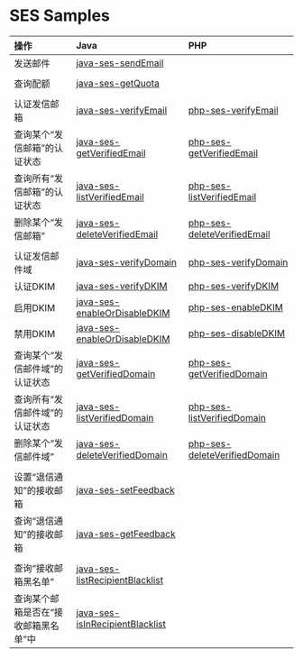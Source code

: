 # SES Samples

| 操作 | Java | PHP |
| :-- | :-- | :-- |
| 发送邮件 | [java-ses-sendEmail](./java-ses-sendEmail) ||
||||
| 查询配额 | [java-ses-getQuota](./java-ses-getQuota) ||
|||
| 认证发信邮箱 | [java-ses-verifyEmail](./java-ses-verifyEmail) | [php-ses-verifyEmail](./php-ses-verifyEmail) |
| 查询某个“发信邮箱”的认证状态 | [java-ses-getVerifiedEmail](./java-ses-getVerifiedEmail) | [php-ses-getVerifiedEmail](./php-ses-getVerifiedEmail) |
| 查询所有“发信邮箱”的认证状态 | [java-ses-listVerifiedEmail](./java-ses-listVerifiedEmail) | [php-ses-listVerifiedEmail](./php-ses-listVerifiedEmail) |
| 删除某个“发信邮箱” | [java-ses-deleteVerifiedEmail](./java-ses-deleteVerifiedEmail) | [php-ses-deleteVerifiedEmail](./php-ses-deleteVerifiedEmail) |
|||
| 认证发信邮件域 | [java-ses-verifyDomain](./java-ses-verifyDomain) | [php-ses-verifyDomain](./php-ses-verifyDomain) |
| 认证DKIM | [java-ses-verifyDKIM](./java-ses-verifyDKIM) | [php-ses-verifyDKIM](./php-ses-verifyDKIM) |
| 启用DKIM | [java-ses-enableOrDisableDKIM](./java-ses-enableOrDisableDKIM) | [php-ses-enableDKIM](./php-ses-enableDKIM) |
| 禁用DKIM | [java-ses-enableOrDisableDKIM](./java-ses-enableOrDisableDKIM) | [php-ses-disableDKIM](./php-ses-disableDKIM) |
| 查询某个“发信邮件域”的认证状态 | [java-ses-getVerifiedDomain](./java-ses-getVerifiedDomain) | [php-ses-getVerifiedDomain](./php-ses-getVerifiedDomain) |
| 查询所有“发信邮件域”的认证状态 | [java-ses-listVerifiedDomain](./java-ses-listVerifiedDomain) | [php-ses-listVerifiedDomain](./php-ses-listVerifiedDomain) |
| 删除某个“发信邮件域” | [java-ses-deleteVerifiedDomain](./java-ses-deleteVerifiedDomain) | [php-ses-deleteVerifiedDomain](./php-ses-deleteVerifiedDomain) |
|||
| 设置“退信通知”的接收邮箱 | [java-ses-setFeedback](./java-ses-setFeedback) ||
| 查询“退信通知”的接收邮箱 | [java-ses-getFeedback](./java-ses-getFeedback) ||
|||
| 查询“接收邮箱黑名单” | [java-ses-listRecipientBlacklist](./java-ses-listRecipientBlacklist) ||
| 查询某个邮箱是否在“接收邮箱黑名单”中 | [java-ses-isInRecipientBlacklist](./java-ses-isInRecipientBlacklist) ||